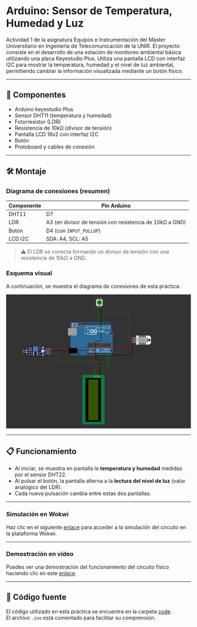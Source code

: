 # Arduino: Sensor de Temperatura, Humedad y Luz

Actividad 1 de la asignatura Equipos e Instrumentación del Máster Universitario en Ingeniería de Telecomunicación de la UNIR.
El proyecto consiste en el desarrollo de una estación de monitoreo ambiental básica utilizando una placa Keyestudio Plus.
Utiliza una pantalla LCD con interfaz I2C para mostrar la temperatura, humedad y el nivel de luz ambiental, permitiendo cambiar la información visualizada mediante un botón físico.

---

## 🔧 Componentes

- Arduino keyestudio Plus
- Sensor DHT11 (temperatura y humedad)
- Fotorresistor (LDR)
- Resistencia de 10kΩ (divisor de tensión)
- Pantalla LCD 16x2 con interfaz I2C
- Botón
- Protoboard y cables de conexión

---

## 🛠️ Montaje

### Diagrama de conexiones (resumen)

| Componente | Pin Arduino |
|------------|-------------|
| DHT11      | D7          |
| LDR        | A3 (en divisor de tensión con resistencia de 10kΩ a GND) |
| Botón      | D4 (con `INPUT_PULLUP`) |
| LCD I2C    | SDA: A4, SCL: A5 |

> ⚠️ El LDR se conecta formando un divisor de tensión con una resistencia de 10kΩ a GND.

### Esquema visual

A continuación, se muestra el diagrama de conexiones de esta práctica:

![Diagrama de conexiones](img/diagram.png)

---

## 📋 Funcionamiento

- Al iniciar, se muestra en pantalla la **temperatura y humedad** medidas por el sensor DHT22.
- Al pulsar el botón, la pantalla alterna a la **lectura del nivel de luz** (valor analógico del LDR).
- Cada nueva pulsación cambia entre estas dos pantallas.

---

### Simulación en Wokwi

Haz clic en el siguiente [enlace](https://wokwi.com/projects/428151434350539777) para acceder a la simulación del circuito en la plataforma Wokwi.

---

### Demostración en vídeo

Puedes ver una demostración del funcionamiento del circuito físico haciendo clic en este [enlace](demo_video.mp4).

---

## 💾 Código fuente

El código utilizado en esta práctica se encuentra en la carpeta [code](/code/code.ino).  
El archivo `.ino` está comentado para facilitar su comprensión.
